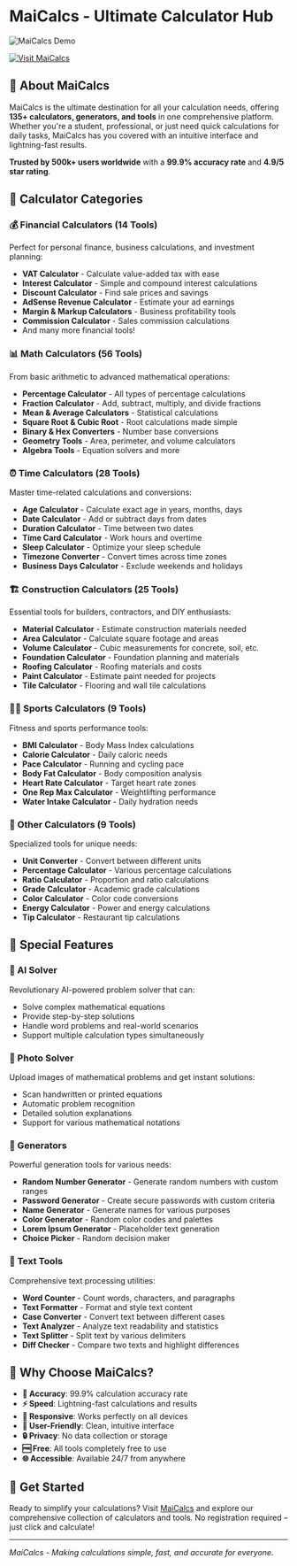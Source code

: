 # MaiCalcs - Ultimate Calculator Hub

![MaiCalcs Demo](https://hebbkx1anhila5yf.public.blob.vercel-storage.com/maicalcs-IUg4w3KILXRVah2saTjw3DKYNreqeM.png)

[![Visit MaiCalcs](https://img.shields.io/badge/🚀%20Visit%20MaiCalcs-Live%20Demo-blue?style=for-the-badge)](https://maicalcs.netlify.app)

## 🌟 About MaiCalcs

MaiCalcs is the ultimate destination for all your calculation needs, offering **135+ calculators, generators, and tools** in one comprehensive platform. Whether you're a student, professional, or just need quick calculations for daily tasks, MaiCalcs has you covered with an intuitive interface and lightning-fast results.

**Trusted by 500k+ users worldwide** with a **99.9% accuracy rate** and **4.9/5 star rating**.

## 🧮 Calculator Categories

### 💰 Financial Calculators (14 Tools)
Perfect for personal finance, business calculations, and investment planning:
- **VAT Calculator** - Calculate value-added tax with ease
- **Interest Calculator** - Simple and compound interest calculations
- **Discount Calculator** - Find sale prices and savings
- **AdSense Revenue Calculator** - Estimate your ad earnings
- **Margin & Markup Calculators** - Business profitability tools
- **Commission Calculator** - Sales commission calculations
- And many more financial tools!

### 📊 Math Calculators (56 Tools)
From basic arithmetic to advanced mathematical operations:
- **Percentage Calculator** - All types of percentage calculations
- **Fraction Calculator** - Add, subtract, multiply, and divide fractions
- **Mean & Average Calculators** - Statistical calculations
- **Square Root & Cubic Root** - Root calculations made simple
- **Binary & Hex Converters** - Number base conversions
- **Geometry Tools** - Area, perimeter, and volume calculators
- **Algebra Tools** - Equation solvers and more

### ⏰ Time Calculators (28 Tools)
Master time-related calculations and conversions:
- **Age Calculator** - Calculate exact age in years, months, days
- **Date Calculator** - Add or subtract days from dates
- **Duration Calculator** - Time between two dates
- **Time Card Calculator** - Work hours and overtime
- **Sleep Calculator** - Optimize your sleep schedule
- **Timezone Converter** - Convert times across time zones
- **Business Days Calculator** - Exclude weekends and holidays

### 🏗️ Construction Calculators (25 Tools)
Essential tools for builders, contractors, and DIY enthusiasts:
- **Material Calculator** - Estimate construction materials needed
- **Area Calculator** - Calculate square footage and areas
- **Volume Calculator** - Cubic measurements for concrete, soil, etc.
- **Foundation Calculator** - Foundation planning and materials
- **Roofing Calculator** - Roofing materials and costs
- **Paint Calculator** - Estimate paint needed for projects
- **Tile Calculator** - Flooring and wall tile calculations

### 🏃‍♂️ Sports Calculators (9 Tools)
Fitness and sports performance tools:
- **BMI Calculator** - Body Mass Index calculations
- **Calorie Calculator** - Daily caloric needs
- **Pace Calculator** - Running and cycling pace
- **Body Fat Calculator** - Body composition analysis
- **Heart Rate Calculator** - Target heart rate zones
- **One Rep Max Calculator** - Weightlifting performance
- **Water Intake Calculator** - Daily hydration needs

### 🔧 Other Calculators (9 Tools)
Specialized tools for unique needs:
- **Unit Converter** - Convert between different units
- **Percentage Calculator** - Various percentage calculations
- **Ratio Calculator** - Proportion and ratio calculations
- **Grade Calculator** - Academic grade calculations
- **Color Calculator** - Color code conversions
- **Energy Calculator** - Power and energy calculations
- **Tip Calculator** - Restaurant tip calculations

## 🎯 Special Features

### 🤖 AI Solver
Revolutionary AI-powered problem solver that can:
- Solve complex mathematical equations
- Provide step-by-step solutions
- Handle word problems and real-world scenarios
- Support multiple calculation types simultaneously

### 📸 Photo Solver
Upload images of mathematical problems and get instant solutions:
- Scan handwritten or printed equations
- Automatic problem recognition
- Detailed solution explanations
- Support for various mathematical notations

### 🎲 Generators
Powerful generation tools for various needs:
- **Random Number Generator** - Generate random numbers with custom ranges
- **Password Generator** - Create secure passwords with custom criteria
- **Name Generator** - Generate names for various purposes
- **Color Generator** - Random color codes and palettes
- **Lorem Ipsum Generator** - Placeholder text generation
- **Choice Picker** - Random decision maker

### 📝 Text Tools
Comprehensive text processing utilities:
- **Word Counter** - Count words, characters, and paragraphs
- **Text Formatter** - Format and style text content
- **Case Converter** - Convert text between different cases
- **Text Analyzer** - Analyze text readability and statistics
- **Text Splitter** - Split text by various delimiters
- **Diff Checker** - Compare two texts and highlight differences

## 🚀 Why Choose MaiCalcs?

- **🎯 Accuracy**: 99.9% calculation accuracy rate
- **⚡ Speed**: Lightning-fast calculations and results
- **📱 Responsive**: Works perfectly on all devices
- **🎨 User-Friendly**: Clean, intuitive interface
- **🔒 Privacy**: No data collection or storage
- **🆓 Free**: All tools completely free to use
- **🌐 Accessible**: Available 24/7 from anywhere

## 🎉 Get Started

Ready to simplify your calculations? Visit [MaiCalcs](https://maicalcs.netlify.app) and explore our comprehensive collection of calculators and tools. No registration required – just click and calculate!

---

*MaiCalcs - Making calculations simple, fast, and accurate for everyone.*
